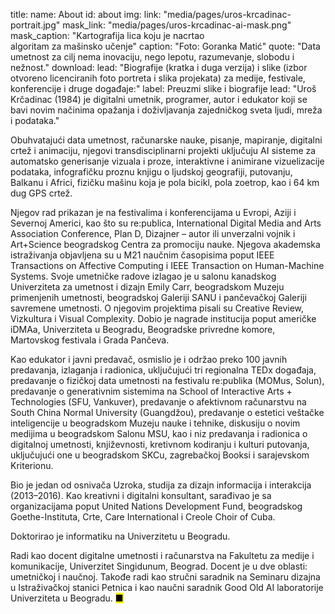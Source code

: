 title: 
    name: About
id: about 
img:
    link: "media/pages/uros-krcadinac-portrait.jpg"
    mask_link: "media/pages/uros-krcadinac-ai-mask.png"
    mask_caption: "Kartografija lica koju je nacrtao<br>algoritam za mašinsko učenje"
    caption: "Foto: Goranka Matić"
quote: "Data umetnost za cilj nema inovaciju, nego lepotu, razumevanje, slobodu i nežnost."
download:
    lead: "Biografije (kratka i duga verzija) i slike (izbor otvoreno licenciranih foto portreta i slika projekata) za medije, festivale, konferencije i druge događaje:"
    label: Preuzmi slike i biografije
lead: "<span>Uroš Krčadinac</span> (1984) je digitalni umetnik, programer, autor i edukator koji se bavi novim načinima opažanja i doživljavanja zajedničkog sveta ljudi, mreža i podataka."

Obuhvatajući data umetnost, računarske nauke, pisanje, mapiranje, digitalni crtež i animaciju, njegovi transdisciplinarni projekti uključuju AI sisteme za automatsko generisanje vizuala i proze, interaktivne i animirane vizuelizacije podataka, infografičku proznu knjigu o ljudskoj geografiji, putovanju, Balkanu i Africi, fizičku mašinu koja je pola bicikl, pola zoetrop, kao i 64 km dug GPS crtež.

Njegov rad prikazan je na festivalima i konferencijama u Evropi, Aziji i Severnoj Americi, kao što su re:publica, International Digital Media and Arts Association Conference, Plan D, Dizajner – autor ili unverzalni vojnik i Art+Science beogradskog Centra za promociju nauke. Njegova akademska istraživanja objavljena su u M21 naučnim časopisima poput IEEE Transactions on Affective Computing i IEEE Transaction on Human-Machine Systems. Svoje umetničke radove izlagao je u salonu kanadskog Univerziteta za umetnost i dizajn Emily Carr, beogradskom Muzeju primenjenih umetnosti, beogradskoj Galeriji SANU i pančevačkoj Galeriji savremene umetnosti. O njegovim projektima pisali su Creative Review, Vizkultura i Visual Complexity. Dobio je nagrade institucija poput američke iDMAa, Univerziteta u Beogradu, Beogradske privredne komore, Martovskog festivala i Grada Pančeva. 

Kao edukator i javni predavač, osmislio je i održao preko 100 javnih predavanja, izlaganja i radionica, uključujući tri regionalna TEDx događaja, predavanje o fizičkoj data umetnosti na festivalu re:publika (MOMus, Solun), predavanje o generativnim sistemima na School of Interactive Arts + Technologies (SFU, Vankuver), predavanje o afektivnom računarstvu na South China Normal University (Guangdžou), predavanje o estetici veštačke inteligencije u beogradskom Muzeju nauke i tehnike, diskusiju o novim medijima u beogradskom Salonu MSU, kao i niz predavanja i radionica o digitalnoj umetnosti, književnosti, kretivnom kodiranju i kulturi putovanja, uključujući one u beogradskom SKCu, zagrebačkoj Booksi i sarajevskom Kriterionu.

Bio je jedan od osnivača Uzroka, studija za dizajn informacija i interakcija (2013–2016). Kao kreativni i digitalni konsultant, sarađivao je sa organizacijama poput United Nations Development Fund, beogradskog Goethe-Instituta, Crte, Care International i Creole Choir of Cuba.  

Doktorirao je informatiku na Univerzitetu u Beogradu.

Radi kao docent digitalne umetnosti i računarstva na Fakultetu za medije i komunikacije, Univerzitet Singidunum, Beograd. Docent je u dve oblasti: umetničkoj i naučnoj. Takođe radi kao stručni saradnik na Seminaru dizajna u Istraživačkoj stanici Petnica i kao naučni saradnik Good Old AI laboratorije Univerziteta u Beogradu. <mark>&#9632;</mark>